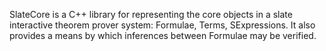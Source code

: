 SlateCore is a C++ library for representing the core objects in a slate interactive theorem prover system: Formulae, Terms, SExpressions. It also provides a means by which inferences between Formulae may be verified. 